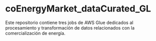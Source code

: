 # coEnergyMarket_dataCurated_GL
Este repositorio contiene tres jobs de AWS Glue dedicados al procesamiento y transformación de datos relacionados con la comercialización de energía.
